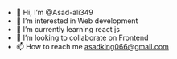 - 👋 Hi, I’m @Asad-ali349
- 👀 I’m interested in Web development
- 🌱 I’m currently learning react js
- 💞️ I’m looking to collaborate on Frontend 
- 📫 How to reach me asadking066@gmail.com

<!---
Asad-ali349/Asad-ali349 is a ✨ special ✨ repository because its `README.md` (this file) appears on your GitHub profile.
You can click the Preview link to take a look at your changes.
--->
